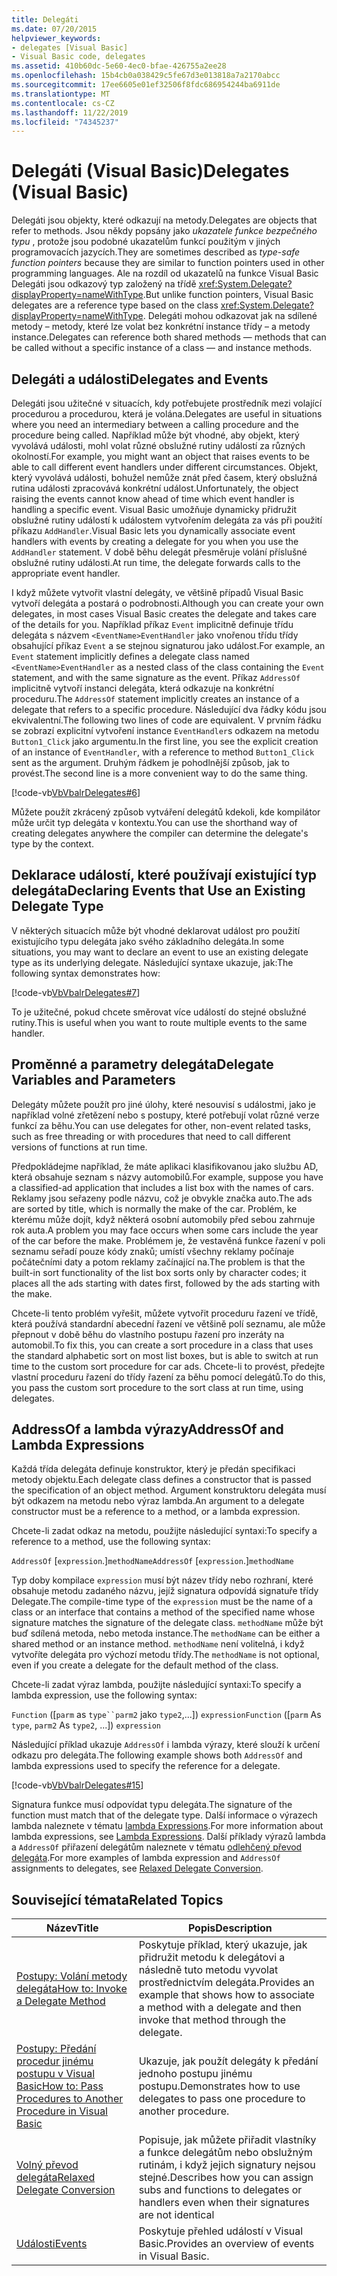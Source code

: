 ```yaml
---
title: Delegáti
ms.date: 07/20/2015
helpviewer_keywords:
- delegates [Visual Basic]
- Visual Basic code, delegates
ms.assetid: 410b60dc-5e60-4ec0-bfae-426755a2ee28
ms.openlocfilehash: 15b4cb0a038429c5fe67d3e013818a7a2170abcc
ms.sourcegitcommit: 17ee6605e01ef32506f8fdc686954244ba6911de
ms.translationtype: MT
ms.contentlocale: cs-CZ
ms.lasthandoff: 11/22/2019
ms.locfileid: "74345237"
---
```

# <a name="delegates-visual-basic"></a><span data-ttu-id="76699-102">Delegáti (Visual Basic)</span><span class="sxs-lookup"><span data-stu-id="76699-102">Delegates (Visual Basic)</span></span>

<span data-ttu-id="76699-103">Delegáti jsou objekty, které odkazují na metody.</span><span class="sxs-lookup"><span data-stu-id="76699-103">Delegates are objects that refer to methods.</span></span> <span data-ttu-id="76699-104">Jsou někdy popsány jako *ukazatele funkce bezpečného typu* , protože jsou podobné ukazatelům funkcí použitým v jiných programovacích jazycích.</span><span class="sxs-lookup"><span data-stu-id="76699-104">They are sometimes described as *type-safe function pointers* because they are similar to function pointers used in other programming languages.</span></span> <span data-ttu-id="76699-105">Ale na rozdíl od ukazatelů na funkce Visual Basic Delegáti jsou odkazový typ založený na třídě <xref:System.Delegate?displayProperty=nameWithType>.</span><span class="sxs-lookup"><span data-stu-id="76699-105">But unlike function pointers, Visual Basic delegates are a reference type based on the class <xref:System.Delegate?displayProperty=nameWithType>.</span></span> <span data-ttu-id="76699-106">Delegáti mohou odkazovat jak na sdílené metody – metody, které lze volat bez konkrétní instance třídy – a metody instance.</span><span class="sxs-lookup"><span data-stu-id="76699-106">Delegates can reference both shared methods — methods that can be called without a specific instance of a class — and instance methods.</span></span>

## <a name="delegates-and-events"></a><span data-ttu-id="76699-107">Delegáti a události</span><span class="sxs-lookup"><span data-stu-id="76699-107">Delegates and Events</span></span>

<span data-ttu-id="76699-108">Delegáti jsou užitečné v situacích, kdy potřebujete prostředník mezi volající procedurou a procedurou, která je volána.</span><span class="sxs-lookup"><span data-stu-id="76699-108">Delegates are useful in situations where you need an intermediary between a calling procedure and the procedure being called.</span></span> <span data-ttu-id="76699-109">Například může být vhodné, aby objekt, který vyvolává události, mohl volat různé obslužné rutiny událostí za různých okolností.</span><span class="sxs-lookup"><span data-stu-id="76699-109">For example, you might want an object that raises events to be able to call different event handlers under different circumstances.</span></span> <span data-ttu-id="76699-110">Objekt, který vyvolává události, bohužel nemůže znát před časem, který obslužná rutina události zpracovává konkrétní událost.</span><span class="sxs-lookup"><span data-stu-id="76699-110">Unfortunately, the object raising the events cannot know ahead of time which event handler is handling a specific event.</span></span> <span data-ttu-id="76699-111">Visual Basic umožňuje dynamicky přidružit obslužné rutiny událostí k událostem vytvořením delegáta za vás při použití příkazu `AddHandler`.</span><span class="sxs-lookup"><span data-stu-id="76699-111">Visual Basic lets you dynamically associate event handlers with events by creating a delegate for you when you use the `AddHandler` statement.</span></span> <span data-ttu-id="76699-112">V době běhu delegát přesměruje volání příslušné obslužné rutiny události.</span><span class="sxs-lookup"><span data-stu-id="76699-112">At run time, the delegate forwards calls to the appropriate event handler.</span></span>

<span data-ttu-id="76699-113">I když můžete vytvořit vlastní delegáty, ve většině případů Visual Basic vytvoří delegáta a postará o podrobnosti.</span><span class="sxs-lookup"><span data-stu-id="76699-113">Although you can create your own delegates, in most cases Visual Basic creates the delegate and takes care of the details for you.</span></span> <span data-ttu-id="76699-114">Například příkaz `Event` implicitně definuje třídu delegáta s názvem `<EventName>EventHandler` jako vnořenou třídu třídy obsahující příkaz `Event` a se stejnou signaturou jako událost.</span><span class="sxs-lookup"><span data-stu-id="76699-114">For example, an `Event` statement implicitly defines a delegate class named `<EventName>EventHandler` as a nested class of the class containing the `Event` statement, and with the same signature as the event.</span></span> <span data-ttu-id="76699-115">Příkaz `AddressOf` implicitně vytvoří instanci delegáta, která odkazuje na konkrétní proceduru.</span><span class="sxs-lookup"><span data-stu-id="76699-115">The `AddressOf` statement implicitly creates an instance of a delegate that refers to a specific procedure.</span></span> <span data-ttu-id="76699-116">Následující dva řádky kódu jsou ekvivalentní.</span><span class="sxs-lookup"><span data-stu-id="76699-116">The following two lines of code are equivalent.</span></span> <span data-ttu-id="76699-117">V prvním řádku se zobrazí explicitní vytvoření instance `EventHandler`s odkazem na metodu `Button1_Click` jako argumentu.</span><span class="sxs-lookup"><span data-stu-id="76699-117">In the first line, you see the explicit creation of an instance of `EventHandler`, with a reference to method `Button1_Click` sent as the argument.</span></span> <span data-ttu-id="76699-118">Druhým řádkem je pohodlnější způsob, jak to provést.</span><span class="sxs-lookup"><span data-stu-id="76699-118">The second line is a more convenient way to do the same thing.</span></span>

[!code-vb[VbVbalrDelegates#6](~/samples/snippets/visualbasic/VS_Snippets_VBCSharp/VbVbalrDelegates/VB/Class1.vb#6)]

<span data-ttu-id="76699-119">Můžete použít zkrácený způsob vytváření delegátů kdekoli, kde kompilátor může určit typ delegáta v kontextu.</span><span class="sxs-lookup"><span data-stu-id="76699-119">You can use the shorthand way of creating delegates anywhere the compiler can determine the delegate's type by the context.</span></span>

## <a name="declaring-events-that-use-an-existing-delegate-type"></a><span data-ttu-id="76699-120">Deklarace událostí, které používají existující typ delegáta</span><span class="sxs-lookup"><span data-stu-id="76699-120">Declaring Events that Use an Existing Delegate Type</span></span>

<span data-ttu-id="76699-121">V některých situacích může být vhodné deklarovat událost pro použití existujícího typu delegáta jako svého základního delegáta.</span><span class="sxs-lookup"><span data-stu-id="76699-121">In some situations, you may want to declare an event to use an existing delegate type as its underlying delegate.</span></span> <span data-ttu-id="76699-122">Následující syntaxe ukazuje, jak:</span><span class="sxs-lookup"><span data-stu-id="76699-122">The following syntax demonstrates how:</span></span>

[!code-vb[VbVbalrDelegates#7](~/samples/snippets/visualbasic/VS_Snippets_VBCSharp/VbVbalrDelegates/VB/Class1.vb#7)]

<span data-ttu-id="76699-123">To je užitečné, pokud chcete směrovat více událostí do stejné obslužné rutiny.</span><span class="sxs-lookup"><span data-stu-id="76699-123">This is useful when you want to route multiple events to the same handler.</span></span>

## <a name="delegate-variables-and-parameters"></a><span data-ttu-id="76699-124">Proměnné a parametry delegáta</span><span class="sxs-lookup"><span data-stu-id="76699-124">Delegate Variables and Parameters</span></span>

<span data-ttu-id="76699-125">Delegáty můžete použít pro jiné úlohy, které nesouvisí s událostmi, jako je například volné zřetězení nebo s postupy, které potřebují volat různé verze funkcí za běhu.</span><span class="sxs-lookup"><span data-stu-id="76699-125">You can use delegates for other, non-event related tasks, such as free threading or with procedures that need to call different versions of functions at run time.</span></span>

<span data-ttu-id="76699-126">Předpokládejme například, že máte aplikaci klasifikovanou jako službu AD, která obsahuje seznam s názvy automobilů.</span><span class="sxs-lookup"><span data-stu-id="76699-126">For example, suppose you have a classified-ad application that includes a list box with the names of cars.</span></span> <span data-ttu-id="76699-127">Reklamy jsou seřazeny podle názvu, což je obvykle značka auto.</span><span class="sxs-lookup"><span data-stu-id="76699-127">The ads are sorted by title, which is normally the make of the car.</span></span> <span data-ttu-id="76699-128">Problém, ke kterému může dojít, když některá osobní automobily před sebou zahrnuje rok auta.</span><span class="sxs-lookup"><span data-stu-id="76699-128">A problem you may face occurs when some cars include the year of the car before the make.</span></span> <span data-ttu-id="76699-129">Problémem je, že vestavěná funkce řazení v poli seznamu seřadí pouze kódy znaků; umístí všechny reklamy počínaje počátečními daty a potom reklamy začínající na.</span><span class="sxs-lookup"><span data-stu-id="76699-129">The problem is that the built-in sort functionality of the list box sorts only by character codes; it places all the ads starting with dates first, followed by the ads starting with the make.</span></span>

<span data-ttu-id="76699-130">Chcete-li tento problém vyřešit, můžete vytvořit proceduru řazení ve třídě, která používá standardní abecední řazení ve většině polí seznamu, ale může přepnout v době běhu do vlastního postupu řazení pro inzeráty na automobil.</span><span class="sxs-lookup"><span data-stu-id="76699-130">To fix this, you can create a sort procedure in a class that uses the standard alphabetic sort on most list boxes, but is able to switch at run time to the custom sort procedure for car ads.</span></span> <span data-ttu-id="76699-131">Chcete-li to provést, předejte vlastní proceduru řazení do třídy řazení za běhu pomocí delegátů.</span><span class="sxs-lookup"><span data-stu-id="76699-131">To do this, you pass the custom sort procedure to the sort class at run time, using delegates.</span></span>

## <a name="addressof-and-lambda-expressions"></a><span data-ttu-id="76699-132">AddressOf a lambda výrazy</span><span class="sxs-lookup"><span data-stu-id="76699-132">AddressOf and Lambda Expressions</span></span>

<span data-ttu-id="76699-133">Každá třída delegáta definuje konstruktor, který je předán specifikaci metody objektu.</span><span class="sxs-lookup"><span data-stu-id="76699-133">Each delegate class defines a constructor that is passed the specification of an object method.</span></span> <span data-ttu-id="76699-134">Argument konstruktoru delegáta musí být odkazem na metodu nebo výraz lambda.</span><span class="sxs-lookup"><span data-stu-id="76699-134">An argument to a delegate constructor must be a reference to a method, or a lambda expression.</span></span>

<span data-ttu-id="76699-135">Chcete-li zadat odkaz na metodu, použijte následující syntaxi:</span><span class="sxs-lookup"><span data-stu-id="76699-135">To specify a reference to a method, use the following syntax:</span></span>

<span data-ttu-id="76699-136">`AddressOf` [`expression`.]`methodName`</span><span class="sxs-lookup"><span data-stu-id="76699-136">`AddressOf` [`expression`.]`methodName`</span></span>

<span data-ttu-id="76699-137">Typ doby kompilace `expression` musí být název třídy nebo rozhraní, které obsahuje metodu zadaného názvu, jejíž signatura odpovídá signatuře třídy Delegate.</span><span class="sxs-lookup"><span data-stu-id="76699-137">The compile-time type of the `expression` must be the name of a class or an interface that contains a method of the specified name whose signature matches the signature of the delegate class.</span></span> <span data-ttu-id="76699-138">`methodName` může být buď sdílená metoda, nebo metoda instance.</span><span class="sxs-lookup"><span data-stu-id="76699-138">The `methodName` can be either a shared method or an instance method.</span></span> <span data-ttu-id="76699-139">`methodName` není volitelná, i když vytvoříte delegáta pro výchozí metodu třídy.</span><span class="sxs-lookup"><span data-stu-id="76699-139">The `methodName` is not optional, even if you create a delegate for the default method of the class.</span></span>

<span data-ttu-id="76699-140">Chcete-li zadat výraz lambda, použijte následující syntaxi:</span><span class="sxs-lookup"><span data-stu-id="76699-140">To specify a lambda expression, use the following syntax:</span></span>

<span data-ttu-id="76699-141">`Function` ([`parm` as `type``parm2` jako `type2`,...]) `expression`</span><span class="sxs-lookup"><span data-stu-id="76699-141">`Function` ([`parm` As `type`, `parm2` As `type2`, ...]) `expression`</span></span>

<span data-ttu-id="76699-142">Následující příklad ukazuje `AddressOf` i lambda výrazy, které slouží k určení odkazu pro delegáta.</span><span class="sxs-lookup"><span data-stu-id="76699-142">The following example shows both `AddressOf` and lambda expressions used to specify the reference for a delegate.</span></span>

[!code-vb[VbVbalrDelegates#15](~/samples/snippets/visualbasic/VS_Snippets_VBCSharp/VbVbalrDelegates/VB/Class2.vb#15)]

<span data-ttu-id="76699-143">Signatura funkce musí odpovídat typu delegáta.</span><span class="sxs-lookup"><span data-stu-id="76699-143">The signature of the function must match that of the delegate type.</span></span> <span data-ttu-id="76699-144">Další informace o výrazech lambda naleznete v tématu [lambda Expressions](../../../../visual-basic/programming-guide/language-features/procedures/lambda-expressions.md).</span><span class="sxs-lookup"><span data-stu-id="76699-144">For more information about lambda expressions, see [Lambda Expressions](../../../../visual-basic/programming-guide/language-features/procedures/lambda-expressions.md).</span></span> <span data-ttu-id="76699-145">Další příklady výrazů lambda a `AddressOf` přiřazení delegátům naleznete v tématu [odlehčený převod delegáta](../../../../visual-basic/programming-guide/language-features/delegates/relaxed-delegate-conversion.md).</span><span class="sxs-lookup"><span data-stu-id="76699-145">For more examples of lambda expression and `AddressOf` assignments to delegates, see [Relaxed Delegate Conversion](../../../../visual-basic/programming-guide/language-features/delegates/relaxed-delegate-conversion.md).</span></span>

## <a name="related-topics"></a><span data-ttu-id="76699-146">Související témata</span><span class="sxs-lookup"><span data-stu-id="76699-146">Related Topics</span></span>

|<span data-ttu-id="76699-147">Název</span><span class="sxs-lookup"><span data-stu-id="76699-147">Title</span></span>|<span data-ttu-id="76699-148">Popis</span><span class="sxs-lookup"><span data-stu-id="76699-148">Description</span></span>|
|-----------|-----------------|
|[<span data-ttu-id="76699-149">Postupy: Volání metody delegáta</span><span class="sxs-lookup"><span data-stu-id="76699-149">How to: Invoke a Delegate Method</span></span>](../../../../visual-basic/programming-guide/language-features/delegates/how-to-invoke-a-delegate-method.md)|<span data-ttu-id="76699-150">Poskytuje příklad, který ukazuje, jak přidružit metodu k delegátovi a následně tuto metodu vyvolat prostřednictvím delegáta.</span><span class="sxs-lookup"><span data-stu-id="76699-150">Provides an example that shows how to associate a method with a delegate and then invoke that method through the delegate.</span></span>|
|[<span data-ttu-id="76699-151">Postupy: Předání procedur jinému postupu v Visual Basic</span><span class="sxs-lookup"><span data-stu-id="76699-151">How to: Pass Procedures to Another Procedure in Visual Basic</span></span>](../../../../visual-basic/programming-guide/language-features/delegates/how-to-pass-procedures-to-another-procedure.md)|<span data-ttu-id="76699-152">Ukazuje, jak použít delegáty k předání jednoho postupu jinému postupu.</span><span class="sxs-lookup"><span data-stu-id="76699-152">Demonstrates how to use delegates to pass one procedure to another procedure.</span></span>|
|[<span data-ttu-id="76699-153">Volný převod delegáta</span><span class="sxs-lookup"><span data-stu-id="76699-153">Relaxed Delegate Conversion</span></span>](../../../../visual-basic/programming-guide/language-features/delegates/relaxed-delegate-conversion.md)|<span data-ttu-id="76699-154">Popisuje, jak můžete přiřadit vlastníky a funkce delegátům nebo obslužným rutinám, i když jejich signatury nejsou stejné.</span><span class="sxs-lookup"><span data-stu-id="76699-154">Describes how you can assign subs and functions to delegates or handlers even when their signatures are not identical</span></span>|
|[<span data-ttu-id="76699-155">Události</span><span class="sxs-lookup"><span data-stu-id="76699-155">Events</span></span>](../../../../visual-basic/programming-guide/language-features/events/index.md)|<span data-ttu-id="76699-156">Poskytuje přehled událostí v Visual Basic.</span><span class="sxs-lookup"><span data-stu-id="76699-156">Provides an overview of events in Visual Basic.</span></span>|
